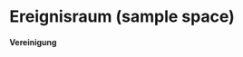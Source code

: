  Ereignisraum (sample space)
 ===
 
 #### Vereinigung 

<script async src="//jsfiddle.net/endsub/daonn1vw/embed/result,js/"></script>

<script>
const Dropdown = require('gitbook-styleguide/lib/Dropdown')
<Dropdown>
    <Button>
        Toggle dropdown <Button.Caret />
    </Button>
    <Dropdown.Item header>Account</Dropdown.Item>
    <Dropdown.Item href="/profile">Profile</Dropdown.Item>
    <Dropdown.Item href="/settings">Settings</Dropdown.Item>
    <Dropdown.Divider />
    <Dropdown.Item onClick={e => alert('Logout')}>Logout</Dropdown.Item>
</Dropdown>
</script>